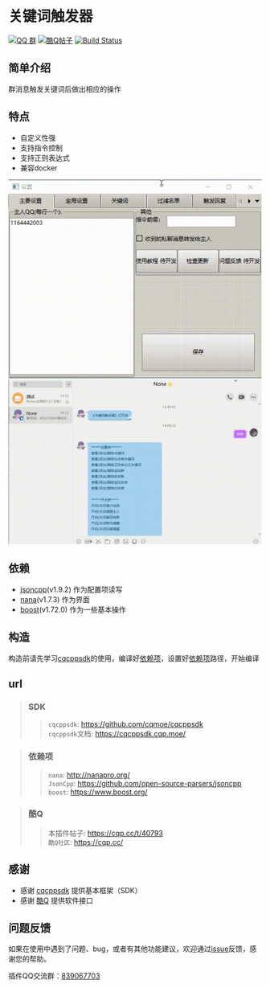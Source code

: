 # 关键词触发器

[![QQ 群](https://img.shields.io/badge/qq%E7%BE%A4-839067703-orange.svg)](https://jq.qq.com/?_wv=1027&k=5mfe8TR)
[![酷Q帖子](https://img.shields.io/badge/%E9%85%B7Q%E5%B8%96%E5%AD%90-blue.svg)](https://cqp.cc/t/40793)
[![Build Status](https://img.shields.io/appveyor/build/zhaoguoqingit/KeyWord)](https://ci.appveyor.com/project/zhaoguoqingit/KeyWord) 

## 简单介绍

群消息触发关键词后做出相应的操作

## 特点

* 自定义性强
* 支持指令控制
* 支持正则表达式
* 兼容docker

![image](/img/gui.gif)
![image](/img/msg.gif)

## 依赖

* [jsoncpp](https://github.com/open-source-parsers/jsoncpp)(v1.9.2) 作为配置项读写
* [nana](http://nanapro.org/)(v1.7.3) 作为界面
* [boost](https://www.boost.org/)(v1.72.0) 作为一些基本操作

## 构造

构造前请先学习[cqcppsdk](https://cqcppsdk.cqp.moe/)的使用，编译好[依赖项](#依赖项)，设置好[依赖项](#依赖项)路径，开始编译

## url

> ### SDK
  >> `cqcppsdk`: https://github.com/cqmoe/cqcppsdk  
  >> `cqcppsdk`文档: https://cqcppsdk.cqp.moe/  

> ### 依赖项
  >> `nana`: http://nanapro.org/  
  >> `JsonCpp`: https://github.com/open-source-parsers/jsoncpp  
  >> `boost`: https://www.boost.org/  

> ### 酷Q
  >> 本插件帖子: https://cqp.cc/t/40793  
  >> `酷Q社区`: https://cqp.cc/  


## 感谢
* 感谢 [cqcppsdk](https://github.com/cqmoe/cqcppsdk) 提供基本框架（SDK）
* 感谢 [酷Q](https://cqp.cc/) 提供软件接口

## 问题反馈
如果在使用中遇到了问题、bug，或者有其他功能建议，欢迎通过[issue](https://github.com/zhaoguoqingit/KeyWord/issues/new)反馈，感谢您的帮助。

插件QQ交流群：[839067703](https://jq.qq.com/?_wv=1027&k=5mfe8TR)